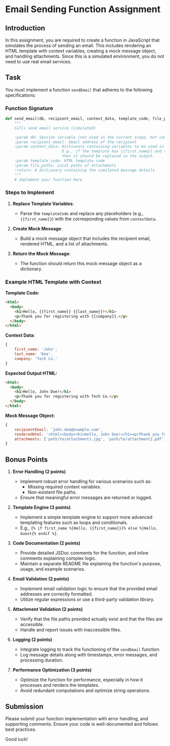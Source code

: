 # Email Sending Function Assignment

## Introduction

In this assignment, you are required to create a function in JavaScript that simulates the process of sending an email. This includes rendering an HTML template with context variables, creating a mock message object, and handling attachments. Since this is a simulated environment, you do not need to use real email services.

## Task

You must implement a function `sendEmail` that adheres to the following specifications:

### Function Signature

```python
def send_email(db, recipient_email, context_data, template_code, file_paths):
    """
    Calls send email service (simulated)

    :param db: Session variable (not used in the current scope, but consider it exists)
    :param recipient_email: Email address of the recipient
    :param context_data: Dictionary containing variables to be used in the template.
                         E.g., if the template has {{first_name}} and the dictionary has 'first_name',
                         then it should be replaced in the output.
    :param template_code: HTML template code
    :param file_paths: Local paths of attachments
    :return: A dictionary containing the simulated message details
    """
    # Implement your function here
```

### Steps to Implement

1. **Replace Template Variables**:

   - Parse the `templateCode` and replace any placeholders (e.g., `{{first_name}}`) with the corresponding values from `contextData`.

2. **Create Mock Message**:

   - Build a mock message object that includes the recipient email, rendered HTML, and a list of attachments.

3. **Return the Mock Message**:
   - The function should return this mock message object as a dictionary.

### Example HTML Template with Context

**Template Code:**

```html
<html>
  <body>
    <h1>Hello, {{first_name}} {{last_name}}!</h1>
    <p>Thank you for registering with {{company}}.</p>
  </body>
</html>
```

**Context Data:**

```javascript
{
    first_name: 'John',
    last_name: 'Doe',
    company: 'Tech Co.'
}
```

**Expected Output HTML:**

```html
<html>
  <body>
    <h1>Hello, John Doe!</h1>
    <p>Thank you for registering with Tech Co.</p>
  </body>
</html>
```

**Mock Message Object:**

```javascript
{
    recipientEmail: 'john.doe@example.com',
    renderedHtml: '<html><body><h1>Hello, John Doe!</h1><p>Thank you for registering with Tech Co.</p></body></html>',
    attachments: ['path/to/attachment1.jpg', 'path/to/attachment2.pdf']
}
```

## Bonus Points

1. **Error Handling (2 points)**

   - Implement robust error handling for various scenarios such as:
     - Missing required context variables.
     - Non-existent file paths.
   - Ensure that meaningful error messages are returned or logged.

2. **Template Engine (3 points)**

   - Implement a simple template engine to support more advanced templating features such as loops and conditionals.
   - E.g., `{% if first_name %}Hello, {{first_name}}{% else %}Hello, Guest{% endif %}`.

3. **Code Documentation (2 points)**

   - Provide detailed JSDoc comments for the function, and inline comments explaining complex logic.
   - Maintain a separate README file explaining the function's purpose, usage, and example scenarios.

4. **Email Validation (2 points)**

   - Implement email validation logic to ensure that the provided email addresses are correctly formatted.
   - Utilize regular expressions or use a third-party validation library.

5. **Attachment Validation (2 points)**

   - Verify that the file paths provided actually exist and that the files are accessible.
   - Handle and report issues with inaccessible files.

6. **Logging (2 points)**

   - Integrate logging to track the functioning of the `sendEmail` function.
   - Log message details along with timestamps, error messages, and processing duration.

7. **Performance Optimization (3 points)**
   - Optimize the function for performance, especially in how it processes and renders the templates.
   - Avoid redundant computations and optimize string operations.

## Submission

Please submit your function implementation with error handling, and supporting comments. Ensure your code is well-documented and follows best practices.

Good luck!
